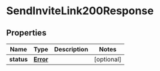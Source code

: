 

# SendInviteLink200Response


## Properties

| Name | Type | Description | Notes |
|------------ | ------------- | ------------- | -------------|
|**status** | [**Error**](Error.md) |  |  [optional] |



